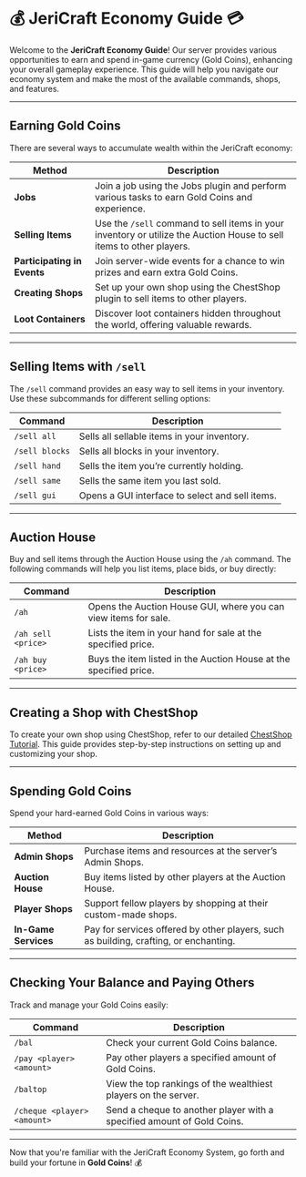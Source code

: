 # 💰 JeriCraft Economy Guide 💳

Welcome to the **JeriCraft Economy Guide**! Our server provides various opportunities to earn and spend in-game
currency (Gold Coins), enhancing your overall gameplay experience. This guide will help you navigate our economy system
and make the most of the available commands, shops, and features.

---

## **Earning Gold Coins**

There are several ways to accumulate wealth within the JeriCraft economy:

| **Method**                  | **Description**                                                                                                      |
|-----------------------------|----------------------------------------------------------------------------------------------------------------------|
| **Jobs**                    | Join a job using the Jobs plugin and perform various tasks to earn Gold Coins and experience.                        |
| **Selling Items**           | Use the `/sell` command to sell items in your inventory or utilize the Auction House to sell items to other players. |
| **Participating in Events** | Join server-wide events for a chance to win prizes and earn extra Gold Coins.                                        |
| **Creating Shops**          | Set up your own shop using the ChestShop plugin to sell items to other players.                                      |
| **Loot Containers**         | Discover loot containers hidden throughout the world, offering valuable rewards.                                     |

---

## **Selling Items with `/sell`**

The `/sell` command provides an easy way to sell items in your inventory. Use these subcommands for different selling
options:

| **Command**    | **Description**                                 |
|----------------|-------------------------------------------------|
| `/sell all`    | Sells all sellable items in your inventory.     |
| `/sell blocks` | Sells all blocks in your inventory.             |
| `/sell hand`   | Sells the item you’re currently holding.        |
| `/sell same`   | Sells the same item you last sold.              |
| `/sell gui`    | Opens a GUI interface to select and sell items. |

---

## **Auction House**

Buy and sell items through the Auction House using the `/ah` command. The following commands will help you list items,
place bids, or buy directly:

| **Command**        | **Description**                                                   |
|--------------------|-------------------------------------------------------------------|
| `/ah`              | Opens the Auction House GUI, where you can view items for sale.   |
| `/ah sell <price>` | Lists the item in your hand for sale at the specified price.      |
| `/ah buy <price>`  | Buys the item listed in the Auction House at the specified price. |

---

## **Creating a Shop with ChestShop**

To create your own shop using ChestShop, refer to our detailed [ChestShop Tutorial](/docs/guides/Chest%20Shop.md).
This guide provides step-by-step instructions on setting up and customizing your shop.

---

## **Spending Gold Coins**

Spend your hard-earned Gold Coins in various ways:

| **Method**           | **Description**                                                                       |
|----------------------|---------------------------------------------------------------------------------------|
| **Admin Shops**      | Purchase items and resources at the server’s Admin Shops.                             |
| **Auction House**    | Buy items listed by other players at the Auction House.                               |
| **Player Shops**     | Support fellow players by shopping at their custom-made shops.                        |
| **In-Game Services** | Pay for services offered by other players, such as building, crafting, or enchanting. |

---

## **Checking Your Balance and Paying Others**

Track and manage your Gold Coins easily:

| **Command**                 | **Description**                                                        |
|-----------------------------|------------------------------------------------------------------------|
| `/bal`                      | Check your current Gold Coins balance.                                 |
| `/pay <player> <amount>`    | Pay other players a specified amount of Gold Coins.                    |
| `/baltop`                   | View the top rankings of the wealthiest players on the server.         |
| `/cheque <player> <amount>` | Send a cheque to another player with a specified amount of Gold Coins. |

---

Now that you're familiar with the JeriCraft Economy System, go forth and build your fortune in **Gold Coins**! 💰
